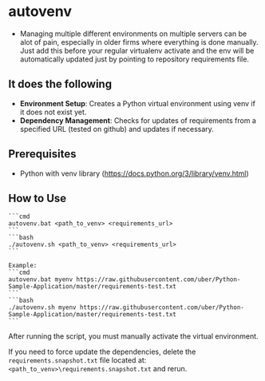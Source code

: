 # autovenv

- Managing multiple different environments on multiple servers can be alot of pain, especially in older firms where everything is done manually. Just add this before your regular virtualenv activate and the env will be automatically updated just by pointing to repository requirements file.

## It does the following
- **Environment Setup**: Creates a Python virtual environment using venv if it does not exist yet.
- **Dependency Management**: Checks for updates of requirements from a specified URL (tested on github) and updates if necessary.

## Prerequisites
- Python with venv library (https://docs.python.org/3/library/venv.html)

## How to Use
    ```cmd
    autovenv.bat <path_to_venv> <requirements_url>
    ```
    ```bash
    ./autovenv.sh <path_to_venv> <requirements_url>
    ```

    Example:
    ```cmd
    autovenv.bat myenv https://raw.githubusercontent.com/uber/Python-Sample-Application/master/requirements-test.txt
    ```
    ```bash
    ./autovenv.sh myenv https://raw.githubusercontent.com/uber/Python-Sample-Application/master/requirements-test.txt
    ```

After running the script, you must manually activate the virtual environment.

If you need to force update the dependencies, delete the `requirements.snapshot.txt` file located at: `<path_to_venv>\requirements.snapshot.txt` and rerun.

